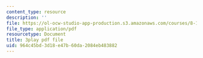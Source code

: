 ```yaml
---
content_type: resource
description: ''
file: https://ol-ocw-studio-app-production.s3.amazonaws.com/courses/8-13-14-experimental-physics-i-ii-junior-lab-fall-2016-spring-2017/964c45bd3d18e47b60da2084eb483882_N-VHewPgPP8.pdf
file_type: application/pdf
resourcetype: Document
title: 3play pdf file
uid: 964c45bd-3d18-e47b-60da-2084eb483882
---
```

